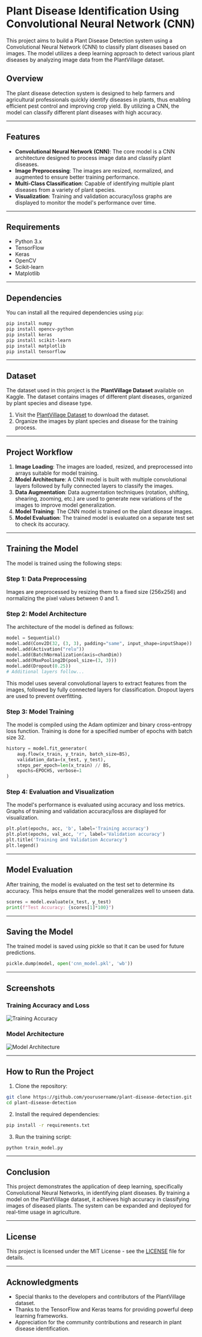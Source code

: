 
# Plant Disease Identification Using Convolutional Neural Network (CNN)

This project aims to build a Plant Disease Detection system using a Convolutional Neural Network (CNN) to classify plant diseases based on images. The model utilizes a deep learning approach to detect various plant diseases by analyzing image data from the PlantVillage dataset.

## Overview

The plant disease detection system is designed to help farmers and agricultural professionals quickly identify diseases in plants, thus enabling efficient pest control and improving crop yield. By utilizing a CNN, the model can classify different plant diseases with high accuracy.

---

## Features

- **Convolutional Neural Network (CNN)**: The core model is a CNN architecture designed to process image data and classify plant diseases.
- **Image Preprocessing**: The images are resized, normalized, and augmented to ensure better training performance.
- **Multi-Class Classification**: Capable of identifying multiple plant diseases from a variety of plant species.
- **Visualization**: Training and validation accuracy/loss graphs are displayed to monitor the model's performance over time.

---

## Requirements

- Python 3.x
- TensorFlow
- Keras
- OpenCV
- Scikit-learn
- Matplotlib

---

## Dependencies

You can install all the required dependencies using `pip`:

```bash
pip install numpy
pip install opencv-python
pip install keras
pip install scikit-learn
pip install matplotlib
pip install tensorflow
```

---

## Dataset

The dataset used in this project is the **PlantVillage Dataset** available on Kaggle. The dataset contains images of different plant diseases, organized by plant species and disease type.

1. Visit the [PlantVillage Dataset](https://www.kaggle.com/datasets) to download the dataset.
2. Organize the images by plant species and disease for the training process.

---

## Project Workflow

1. **Image Loading**: The images are loaded, resized, and preprocessed into arrays suitable for model training.
2. **Model Architecture**: A CNN model is built with multiple convolutional layers followed by fully connected layers to classify the images.
3. **Data Augmentation**: Data augmentation techniques (rotation, shifting, shearing, zooming, etc.) are used to generate new variations of the images to improve model generalization.
4. **Model Training**: The CNN model is trained on the plant disease images.
5. **Model Evaluation**: The trained model is evaluated on a separate test set to check its accuracy.

---

## Training the Model

The model is trained using the following steps:

### Step 1: Data Preprocessing

Images are preprocessed by resizing them to a fixed size (256x256) and normalizing the pixel values between 0 and 1.

### Step 2: Model Architecture

The architecture of the model is defined as follows:

```python
model = Sequential()
model.add(Conv2D(32, (3, 3), padding="same", input_shape=inputShape))
model.add(Activation("relu"))
model.add(BatchNormalization(axis=chanDim))
model.add(MaxPooling2D(pool_size=(3, 3)))
model.add(Dropout(0.25))
# Additional layers follow...
```

This model uses several convolutional layers to extract features from the images, followed by fully connected layers for classification. Dropout layers are used to prevent overfitting.

### Step 3: Model Training

The model is compiled using the Adam optimizer and binary cross-entropy loss function. Training is done for a specified number of epochs with batch size 32.

```python
history = model.fit_generator(
    aug.flow(x_train, y_train, batch_size=BS),
    validation_data=(x_test, y_test),
    steps_per_epoch=len(x_train) // BS,
    epochs=EPOCHS, verbose=1
)
```

### Step 4: Evaluation and Visualization

The model's performance is evaluated using accuracy and loss metrics. Graphs of training and validation accuracy/loss are displayed for visualization.

```python
plt.plot(epochs, acc, 'b', label='Training accuracy')
plt.plot(epochs, val_acc, 'r', label='Validation accuracy')
plt.title('Training and Validation Accuracy')
plt.legend()
```

---

## Model Evaluation

After training, the model is evaluated on the test set to determine its accuracy. This helps ensure that the model generalizes well to unseen data.

```python
scores = model.evaluate(x_test, y_test)
print(f"Test Accuracy: {scores[1]*100}")
```

---

## Saving the Model

The trained model is saved using pickle so that it can be used for future predictions.

```python
pickle.dump(model, open('cnn_model.pkl', 'wb'))
```

---

## Screenshots

### Training Accuracy and Loss

![Training Accuracy](https://via.placeholder.com/600x400.png?text=Training+Accuracy+Graph)

### Model Architecture

![Model Architecture](https://via.placeholder.com/600x400.png?text=Model+Architecture+Diagram)

---

## How to Run the Project

1. Clone the repository:

```bash
git clone https://github.com/yourusername/plant-disease-detection.git
cd plant-disease-detection
```

2. Install the required dependencies:

```bash
pip install -r requirements.txt
```

3. Run the training script:

```bash
python train_model.py
```

---

## Conclusion

This project demonstrates the application of deep learning, specifically Convolutional Neural Networks, in identifying plant diseases. By training a model on the PlantVillage dataset, it achieves high accuracy in classifying images of diseased plants. The system can be expanded and deployed for real-time usage in agriculture.

---

## License

This project is licensed under the MIT License - see the [LICENSE](LICENSE) file for details.

---

## Acknowledgments

- Special thanks to the developers and contributors of the PlantVillage dataset.
- Thanks to the TensorFlow and Keras teams for providing powerful deep learning frameworks.
- Appreciation for the community contributions and research in plant disease identification.
